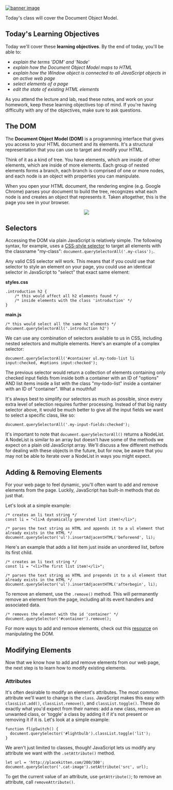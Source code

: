 [![banner image](./images/day-6-img-1.png)](#)

Today's class will cover the Document Object Model.

## Today's Learning Objectives

Today we'll cover these **learning objectives**. By the end of today, you'll be able to:

* *explain the terms 'DOM' and 'Node'*
* *explain how the Document Object Model maps to HTML*
* *explain how the Window object is connected to all JavaScript objects in an active web page*
* *select elements of a page*
* *edit the state of existing HTML elements*

As you attend the lecture and lab, read these notes, and work on your homework, keep these learning objectives top of mind. If you're having difficulty with any of the objectives, make sure to ask questions.

## The DOM

The **Document Object Model (DOM)** is a programming interface that gives you access to your HTML document and its elements. It's a structural representation that you can use to target and modify your HTML.

Think of it as a kind of tree. You have elements, which are inside of other elements, which are inside of more elements. Each group of nested elements forms a branch, each branch is comprised of one or more nodes, and each node is an object with properties you can manipulate.

When you open your HTML document, the rendering engine (e.g. Google Chrome) parses your document to build the tree, recognizes what each node is and creates an object that represents it. Taken altogether, this is the page you see in your browser.

<p align="center">
  <img src="./images/day-6-img-2.png" />
</p>

## Selectors

Accessing the DOM via plain JavaScript is relatively simple. The following syntax, for example, uses a [CSS-style selector](https://developer.mozilla.org/en-US/docs/Web/CSS/CSS_Selectors) to target all elements with the classname "my-class": `document.querySelectorAll('.my-class');`.

Any valid CSS selector will work. This means that if you could use that selector to style an element on your page, you could use an identical selector in JavaScript to "select" that exact same element:

**styles.css**
```
.introduction h2 {  
    /* this would affect all h2 elements found */
    /* inside elements with the class 'introduction' */
}
```
**main.js**
```
/* this would select all the same h2 elements */
document.querySelectorAll('.introduction h2')
```
We can use any combination of selectors available to us in CSS, including nested selectors and multiple elements. Here's an example of a complex selector:
```
document.querySelectorAll('#container ul.my-todo-list li input:checked, #options input:checked');
```
The previous selector would return a collection of elements containing only checked input fields from inside both a container with an ID of "options" AND list items inside a list with the class "my-todo-list" inside a container with an ID of "container". What a mouthful!

It's always best to simplify our selectors as much as possible, since every extra level of selection requires further processing. Instead of that big nasty selector above, it would be much better to give all the input fields we want to select a specific class, like so:
```
document.querySelectorAll('.my-input-fields:checked');
```
It's important to note that `document.querySelectorAll()` returns a NodeList. A NodeList is similar to an array but doesn't have some of the methods we expect on a plain old JavaScript array. We'll discuss a few different methods for dealing with these objects in the future, but for now, be aware that you may not be able to iterate over a NodeList in ways you might expect.

## Adding & Removing Elements

For your web page to feel dynamic, you'll often want to add and remove elements from the page. Luckily, JavaScript has built-in methods that do just that.

Let's look at a simple example:
```
/* creates an li text string */
const li = "<li>A dynamically generated list item!</li>";

/* parses the text string as HTML and appends it to a ul element that already exists in the HTML */
document.querySelector('ul').insertAdjacentHTML('beforeend', li);
```
Here's an example that adds a list item just inside an unordered list, before its first child.
```
/* creates an li text string */
const li = "<li>The first list item!</li>";

/* parses the text string as HTML and prepends it to a ul element that already exists in the HTML */
document.querySelector('ul').insertAdjacentHTML('afterbegin', li);
```
To remove an element, use the `.remove()` method. This will permanently remove an element from the page, including all its event handlers and associated data.
```
/* removes the element with the id 'container' */
document.querySelector('#container').remove();
```
For more ways to add and remove elements, check out this [resource](https://developer.mozilla.org/en-US/docs/Learn/JavaScript/Client-side_web_APIs/Manipulating_documents) on manipulating the DOM.

## Modifying Elements

Now that we know how to add and remove elements from our web page, the next step is to learn how to modify existing elements.

### Attributes

It's often desirable to modify an element's attributes. The most common attribute we'll want to change is the `class`. JavaScript makes this easy with `classList.add()`, `classList.remove()`, and `classList.toggle()`. These do exactly what you'd expect from their names: add a new class, remove an unwanted class, or 'toggle' a class by adding it if it's not present or removing it if it is. Let's look at a simple example:
```
function flipSwitch() {
  document.querySelector('#lightbulb').classList.toggle('lit');
}
```
We aren't just limited to classes, though! JavaScript lets us modify any attribute we want with the `.setAttribute()` method.
```
let url = 'http://placekitten.com/200/300';
document.querySelector('.cat-image').setAttribute('src', url);
```
To get the current value of an attribute, use `getAttribute()`; to remove an attribute, call `removeAttribute()`.
